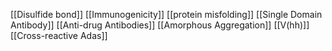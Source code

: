 [[Disulfide bond]]
[[Immunogenicity]]
[[protein misfolding]]
[[Single Domain Antibody]]
[[Anti-drug Antibodies]]
[[Amorphous Aggregation]]
[[V(hh)]]
[[Cross-reactive Adas]]
